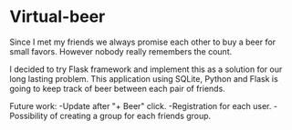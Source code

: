 # Virtual-beer

Since I met my friends we always promise each other to buy a beer for small favors. However nobody really remembers the count.

I decided to try Flask framework and implement this as a solution for our long lasting problem. This application using SQLite, Python and Flask is going to keep track of beer between each pair of friends.

Future work:
  -Update after "+ Beer" click.
  -Registration for each user.
  -Possibility of creating a group for each friends group.

